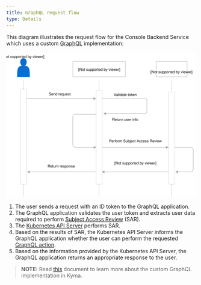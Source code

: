 ```yaml
---
title: GraphQL request flow
type: Details
---
```


This diagram illustrates the request flow for the Console Backend Service which uses a custom [GraphQL](https://graphql.org/) implementation:

![GraphQL request flow](./assets/002-graphql-request-flow.svg)

1. The user sends a request with an ID token to the GraphQL application.
2. The GraphQL application validates the user token and extracts user data required to perform [Subject Access Review](https://kubernetes.io/docs/reference/access-authn-authz/authorization/#checking-api-access) (SAR).
3. The [Kubernetes API Server](https://kubernetes.io/docs/reference/command-line-tools-reference/kube-apiserver/) performs SAR.
4. Based on the results of SAR, the Kubernetes API Server informs the GraphQL application whether the user can perform the requested [GraphQL action](#details-graphql-available-graphql-actions).
5. Based on the information provided by the Kubernetes API Server, the GraphQL application returns an appropriate response to the user.

>**NOTE:** Read [this](#details-graphql) document to learn more about the custom GraphQL implementation in Kyma.
